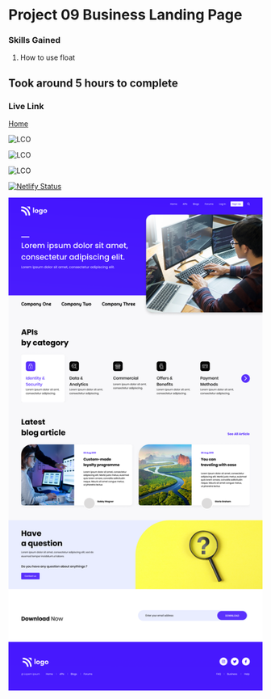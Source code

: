 # Project 09 Business Landing Page

### Skills Gained
1. How to use float

## Took around 5 hours to complete

### Live Link
[Home](https://b2bbuyyer.netlify.app/)

![LCO](https://img.shields.io/badge/Ineuron-LCO-blue)

![LCO](https://img.shields.io/badge/FullStackJSBootCamp-HiteshChoudhary-yellow)

![LCO](https://img.shields.io/badge/Web--Development-Kedar-orange)

[![Netlify Status](https://api.netlify.com/api/v1/badges/ce8d0d31-9151-41cf-ab33-215393160fab/deploy-status)](https://app.netlify.com/sites/b2bbuyyer/deploys)

![HomePage](9.png)